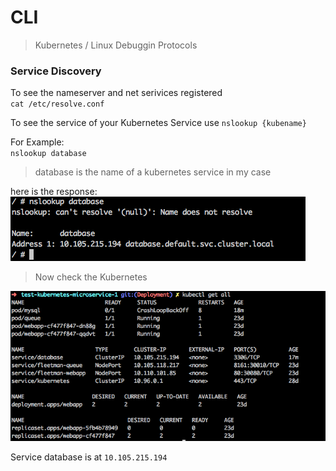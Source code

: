 # CLI
> Kubernetes / Linux Debuggin Protocols



### Service Discovery

To see the nameserver and net serivices registered  
`cat /etc/resolve.conf`

To see the service of your Kubernetes Service use `nslookup {kubename}`

For Example:  
`nslookup database`  
> database is the name of a kubernetes service in my case

here is the response:
![image](docs/service-discovery.png)
> Now check the Kubernetes   

![image](docs/service-discovery-kubectl-getall.png)

Service database is at `10.105.215.194`
